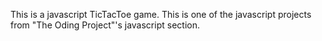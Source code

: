 This is a javascript TicTacToe game. This is one of the javascript projects from "The Oding Project"'s javascript section.